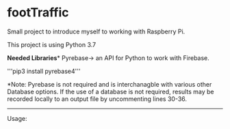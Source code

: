 # footTraffic
Small project to introduce myself to working with Raspberry Pi.

This project is using Python 3.7

****Needed Libraries*****
Pyrebase-> an API for Python to work with Firebase.

'''pip3 install pyrebase4'''

*Note: Pyrebase is not required and is interchanagble with various other Database options.
If the use of a database is not required, results may be recorded locally to an output file by uncommenting lines 30-36.

**************************

Usage:
```python3 footTraffic.py "H(our) or M(inute) or S(econd)" duration(float)'''




